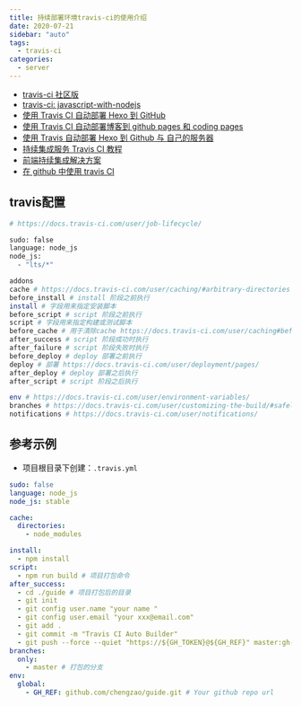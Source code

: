 ```yaml
---
title: 持续部署环境travis-ci的使用介绍
date: 2020-07-21
sidebar: "auto"
tags:
  - travis-ci
categories:
  - server
---
```


- [travis-ci 社区版](https://travis-ci.org/)
- [travis-ci: javascript-with-nodejs](https://docs.travis-ci.com/user/languages/javascript-with-nodejs/)
- [使用 Travis CI 自动部署 Hexo 到 GitHub](https://www.cnblogs.com/dmego/p/7664877.html)
- [使用 Travis CI 自动部署博客到 github pages 和 coding pages](http://hacktech.cn/2018/09/07/use-travis-ci-update-hexo-to-github-and-coding.html)
- [使用 Travis 自动部署 Hexo 到 Github 与 自己的服务器](https://segmentfault.com/a/1190000009054888)
- [持续集成服务 Travis CI 教程](http://www.ruanyifeng.com/blog/2017/12/travis_ci_tutorial.html)
- [前端持续集成解决方案](https://www.jianshu.com/p/f9aa74d3066d)
- [在 github 中使用 travis CI](http://onetracy.com/2017/01/01/travis/)

## travis配置



```bash
# https://docs.travis-ci.com/user/job-lifecycle/

sudo: false
language: node_js
node_js:
  - "lts/*"

addons
cache # https://docs.travis-ci.com/user/caching/#arbitrary-directories
before_install # install 阶段之前执行
install # 字段用来指定安装脚本
before_script # script 阶段之前执行
script # 字段用来指定构建或测试脚本
before_cache # 用于清除cache https://docs.travis-ci.com/user/caching#before_cache-phase
after_success # script 阶段成功时执行
after_failure # script 阶段失败时执行
before_deploy # deploy 部署之前执行
deploy # 部署 https://docs.travis-ci.com/user/deployment/pages/
after_deploy # deploy 部署之后执行
after_script # script 阶段之后执行

env # https://docs.travis-ci.com/user/environment-variables/
branches # https://docs.travis-ci.com/user/customizing-the-build/#safelisting-or-blocklisting-branches
notifications # https://docs.travis-ci.com/user/notifications/
```



## 参考示例


- 项目根目录下创建：`.travis.yml`

```yml
sudo: false
language: node_js
node_js: stable

cache:
  directories:
    - node_modules

install:
  - npm install
script:
  - npm run build # 项目打包命令
after_success:
  - cd ./guide # 项目打包后的目录
  - git init
  - git config user.name "your name "
  - git config user.email "your xxx@email.com"
  - git add .
  - git commit -m "Travis CI Auto Builder"
  - git push --force --quiet "https://${GH_TOKEN}@${GH_REF}" master:gh-pages # Config Github "Personal access tokens"
branches:
  only:
    - master # 打包的分支
env:
  global:
    - GH_REF: github.com/chengzao/guide.git # Your github repo url
```
